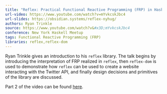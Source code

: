 ```yaml
---
title: "Reflex: Practical Functional Reactive Programming (FRP) in Haskell"
url-video: https://www.youtube.com/watch?v=mYvkcskJbc4
url-slides: https://obsidian.systems/reflex-nyhug/
authors: Ryan Trinkle
source: https://www.youtube.com/watch?v&#x3D;mYvkcskJbc4
conference: New York Haskell Meetup
tags: Functional Reactive Programming (FRP)
libraries: reflex,reflex-dom
---
```


Ryan Trinkle gives an introduction to his `reflex` library. The talk begins by introducing the interpretation of FRP realized in `reflex`, then `reflex-dom` is used to demonstrate how `reflex` can be used to create a website interacting with the Twitter API, and finally design decisions and primitives of the library are discussed.

Part 2 of the video can be found [here](https://www.youtube.com/watch?v=3qfc9XFVo2c).
